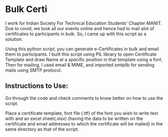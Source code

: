 # Bulk Certi
I work for Indian Society For Technical Education Students' Chapter MANIT.
Due to covid, we took all our events online and hence had to mail alot of certificates to participants in bulk. So, i came up with this script as a solution.

Using this python script, you can generate e-Certificates in bulk and email them to participants.
I built this script using PIL library to open Certificate Template and draw Name at a specific position in that template using a font. Then for mailing, I
used email & MIME, and imported smtplib for sending mails using SMTP protocol.

## Instructions to Use:

Go through the code and check comments to know better on how to use the script.

Place a certificate template, font file (.ttf) of the font you wish to write text with and an excel sheet(.xlsx) (having the data to be written on the certificate and email addresses to which the certificate will be mailed) in the same directory as that of the script.
